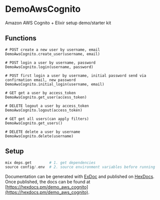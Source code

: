 # DemoAwsCognito
Amazon AWS Cognito + Elixir setup demo/starter kit

## Functions
```
# POST create a new user by username, email
DemoAwsCognito.create_user(username, email)

# POST login a user by username, password
DemoAwsCognito.login(username, password)

# POST first login a user by username, initial password send via confirmation email, new password
DemoAwsCognito.initial_login(username, email)

# GET get a user by access_token
DemoAwsCognito.get_user(access_token)

# DELETE logout a user by access_token
DemoAwsCognito.logout(access_token)

# GET get all users(can apply filters)
DemoAwsCognito.get_users()

# DELETE delete a user by username
DemoAwsCognito.delete(username)
```


## Setup
```elixir
mix deps.get        # 1. get dependencies
source config/.env  # 2. source environment variables before running 
```

Documentation can be generated with [ExDoc](https://github.com/elixir-lang/ex_doc)
and published on [HexDocs](https://hexdocs.pm). Once published, the docs can
be found at [https://hexdocs.pm/demo_aws_cognito](https://hexdocs.pm/demo_aws_cognito).

